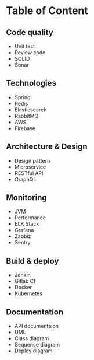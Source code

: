 # Table of Content
## Code quality
- Unit test
- Review code
- SOLID
- Sonar

## Technologies
- Spring
- Redis
- Elasticsearch
- RabbitMQ
- AWS
- Firebase

## Architecture & Design
- Design pattern
- Microservice
- RESTful API
- GraphQL

## Monitoring
- JVM
- Performance
- ELK Stack
- Grafana
- Zabbiz
- Sentry

## Build & deploy
- Jenkin
- Gitlab CI
- Docker
- Kubernetes

## Documentation
- API documentaion
- UML
- Class diagram
- Sequence diagram
- Deploy diagram
